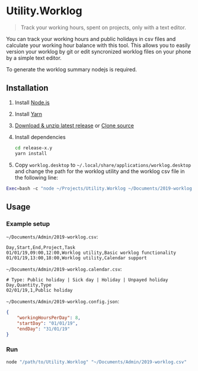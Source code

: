# Utility.Worklog

> Track your working hours, spent on projects, only with a text editor.

You can track your working hours and public holidays in csv files and calculate your working hour balance with this tool. This allows you to easily version your worklog by git or edit syncronized worklog files on your phone by a simple text editor.

To generate the worklog summary nodejs is required.


## Installation

1. Install [Node.js](https://nodejs.org/en/)
2. Install [Yarn](https://yarnpkg.com/lang/en/docs/install/)
3. [Download & unzip latest release](https://github.com/moonline/Utility.Worklog/releases) or [Clone source](https://github.com/moonline/Utility.Worklog/archive/master.zip)
4. Install dependencies 

   ```sh
   cd release-x.y
   yarn install
   ```

5. Copy `worklog.desktop` to `~/.local/share/applications/worklog.desktop` and change the path for the worklog utility and the worklog csv file in the following line:

```sh
Exec=bash -c "node ~/Projects/Utility.Worklog ~/Documents/2019-worklog.csv"
```

## Usage

### Example setup

`~/Documents/Admin/2019-worklog.csv`:

```csv
Day,Start,End,Project,Task
01/01/19,09:00,12:00,Worklog utility,Basic worklog functionality
01/01/19,13:00,18:00,Worklog utility,Calendar support
```

`~/Documents/Admin/2019-worklog.calendar.csv`:

```csv
# Type: Public holiday | Sick day | Holiday | Unpayed holiday
Day,Quantity,Type
02/01/19,1,Public holiday
```

`~/Documents/Admin/2019-worklog.config.json`:

```json
{
    "workingHoursPerDay": 8,
    "startDay": "01/01/19",
    "endDay": "31/01/19"
}
```

### Run

```sh
node "/path/to/Utility.Worklog" "~/Documents/Admin/2019-worklog.csv"
```

